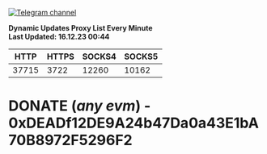 [![Telegram channel](https://img.shields.io/endpoint?url=https://runkit.io/damiankrawczyk/telegram-badge/branches/master?url=https://t.me/n4z4v0d)](https://t.me/n4z4v0d) 

**Dynamic Updates Proxy List Every Minute**  
**Last Updated: 16.12.23 00:44**

| HTTP        | HTTPS        | SOCKS4        | SOCKS5        |
|-------------|--------------|---------------|---------------|
| 37715 | 3722 | 12260 | 10162 |


# DONATE (_any evm_) - 0xDEADf12DE9A24b47Da0a43E1bA70B8972F5296F2
